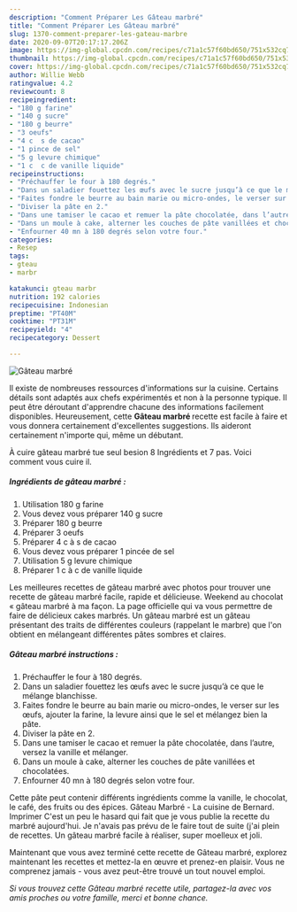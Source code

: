 ```yaml
---
description: "Comment Préparer Les Gâteau marbré"
title: "Comment Préparer Les Gâteau marbré"
slug: 1370-comment-preparer-les-gateau-marbre
date: 2020-09-07T20:17:17.206Z
image: https://img-global.cpcdn.com/recipes/c71a1c57f60bd650/751x532cq70/gateau-marbre-photo-principale-de-la-recette.jpg
thumbnail: https://img-global.cpcdn.com/recipes/c71a1c57f60bd650/751x532cq70/gateau-marbre-photo-principale-de-la-recette.jpg
cover: https://img-global.cpcdn.com/recipes/c71a1c57f60bd650/751x532cq70/gateau-marbre-photo-principale-de-la-recette.jpg
author: Willie Webb
ratingvalue: 4.2
reviewcount: 8
recipeingredient:
- "180 g farine"
- "140 g sucre"
- "180 g beurre"
- "3 oeufs"
- "4 c  s de cacao"
- "1 pince de sel"
- "5 g levure chimique"
- "1 c  c de vanille liquide"
recipeinstructions:
- "Préchauffer le four à 180 degrés."
- "Dans un saladier fouettez les œufs avec le sucre jusqu’à ce que le mélange blanchisse."
- "Faites fondre le beurre au bain marie ou micro-ondes, le verser sur les œufs, ajouter la farine, la levure ainsi que le sel et mélangez bien la pâte."
- "Diviser la pâte en 2."
- "Dans une tamiser le cacao et remuer la pâte chocolatée, dans l’autre, versez la vanille et mélanger."
- "Dans un moule à cake, alterner les couches de pâte vanillées et chocolatées."
- "Enfourner 40 mn à 180 degrés selon votre four."
categories:
- Resep
tags:
- gteau
- marbr

katakunci: gteau marbr 
nutrition: 192 calories
recipecuisine: Indonesian
preptime: "PT40M"
cooktime: "PT31M"
recipeyield: "4"
recipecategory: Dessert

---
```



![Gâteau marbré](https://img-global.cpcdn.com/recipes/c71a1c57f60bd650/751x532cq70/gateau-marbre-photo-principale-de-la-recette.jpg)

Il existe de nombreuses ressources d'informations sur la cuisine. Certains détails sont adaptés aux chefs expérimentés et non à la personne typique. Il peut être déroutant d'apprendre chacune des informations facilement disponibles. Heureusement, cette <strong> Gâteau marbré </strong> recette est facile à faire et vous donnera certainement d'excellentes suggestions. Ils aideront certainement n'importe qui, même un débutant.

<!--inarticleads1-->

À cuire gâteau marbré tue seul besion 8 Ingrédients et 7 pas. Voici comment vous cuire il.

##### Ingrédients de gâteau marbré :

1. Utilisation 180 g farine
1. Vous devez vous préparer 140 g sucre
1. Préparer 180 g beurre
1. Préparer 3 oeufs
1. Préparer 4 c à s de cacao
1. Vous devez vous préparer 1 pincée de sel
1. Utilisation 5 g levure chimique
1. Préparer 1 c à c de vanille liquide


Les meilleures recettes de gâteau marbré avec photos pour trouver une recette de gâteau marbré facile, rapide et délicieuse. Weekend au chocolat « gâteau marbré à ma façon. La page officielle qui va vous permettre de faire de délicieux cakes marbrés. Un gâteau marbré est un gâteau présentant des traits de différentes couleurs (rappelant le marbre) que l&#39;on obtient en mélangeant différentes pâtes sombres et claires. 

<!--inarticleads2-->

##### Gâteau marbré instructions :

1. Préchauffer le four à 180 degrés.
1. Dans un saladier fouettez les œufs avec le sucre jusqu’à ce que le mélange blanchisse.
1. Faites fondre le beurre au bain marie ou micro-ondes, le verser sur les œufs, ajouter la farine, la levure ainsi que le sel et mélangez bien la pâte.
1. Diviser la pâte en 2.
1. Dans une tamiser le cacao et remuer la pâte chocolatée, dans l’autre, versez la vanille et mélanger.
1. Dans un moule à cake, alterner les couches de pâte vanillées et chocolatées.
1. Enfourner 40 mn à 180 degrés selon votre four.


Cette pâte peut contenir différents ingrédients comme la vanille, le chocolat, le café, des fruits ou des épices. Gâteau Marbré - La cuisine de Bernard. Imprimer C&#39;est un peu le hasard qui fait que je vous publie la recette du marbré aujourd&#39;hui. Je n&#39;avais pas prévu de le faire tout de suite (j&#39;ai plein de recettes. Un gâteau marbré facile à réaliser, super moelleux et joli. 

<!--inarticleads1-->

<p>
Maintenant que vous avez terminé cette recette de Gâteau marbré, explorez maintenant les recettes et mettez-la en œuvre et prenez-en plaisir. Vous ne comprenez jamais - vous avez peut-être trouvé un tout nouvel emploi.
</p>

<p>
<i>Si vous trouvez cette Gâteau marbré recette utile, partagez-la avec vos amis proches ou votre famille, merci et bonne chance.</i>
</p>

